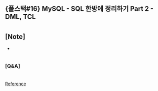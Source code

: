 ## {풀스택#16} MySQL - SQL 한방에 정리하기 Part 2 - DML, TCL

#

## [Note]

-

#

### [Q&A]

#

[Reference](https://www.youtube.com/watch?v=_j2JgznBA2Y&list=PLEOnZ6GeucBU7FR26mn9d3Mxqc8V81yHX&index=17)
